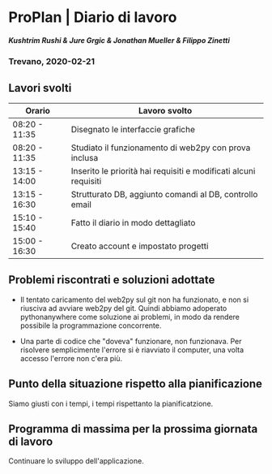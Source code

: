 # ProPlan | Diario di lavoro
##### Kushtrim Rushi & Jure Grgic & Jonathan Mueller & Filippo Zinetti
### Trevano, 2020-02-21

## Lavori svolti

| Orario        | Lavoro svolto |
|---------------|---------------|
| 08:20 - 11:35 | Disegnato le interfaccie grafiche |
| 08:20 - 11:35 | Studiato il funzionamento di web2py con prova inclusa |
| 13:15 - 14:00 | Inserito le priorità hai requisiti e modificati alcuni requisiti |
| 13:15 - 16:30 | Strutturato DB, aggiunto comandi al DB, controllo email|
| 15:10 - 15:40 | Fatto il diario in modo dettagliato |
| 15:00 - 16:30 | Creato account e impostato progetti |

##  Problemi riscontrati e soluzioni adottate

 - Il tentato caricamento del web2py sul git non ha funzionato, e non si riusciva ad avviare web2py del git. Quindi abbiamo adoperato pythonanywhere come soluzione ai problemi, in modo da rendere possibile la programmazione concorrente.

 - Una parte di codice che "doveva" funzionare, non funzionava. Per risolvere semplicimente l'errore si è riavviato il computer, una volta accesso l'errore non c'era più.

##  Punto della situazione rispetto alla pianificazione

Siamo giusti con i tempi, i tempi rispettanto la pianificatzione.

## Programma di massima per la prossima giornata di lavoro

Continuare lo sviluppo dell'applicazione.